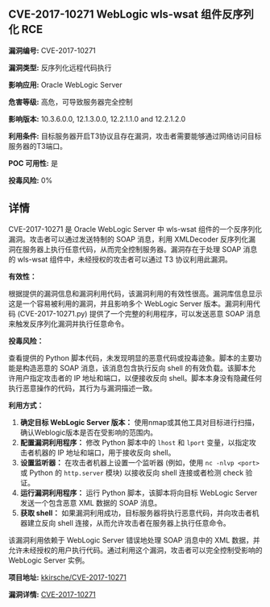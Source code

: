 ## CVE-2017-10271 WebLogic wls-wsat 组件反序列化 RCE

**漏洞编号:** CVE-2017-10271

**漏洞类型:** 反序列化远程代码执行

**影响应用:** Oracle WebLogic Server

**危害等级:** 高危，可导致服务器完全控制

**影响版本:** 10.3.6.0.0, 12.1.3.0.0, 12.2.1.1.0 and 12.2.1.2.0

**利用条件:** 目标服务器开启T3协议且存在漏洞，攻击者需要能够通过网络访问目标服务器的T3端口。

**POC 可用性:** 是

**投毒风险:** 0%

## 详情

CVE-2017-10271 是 Oracle WebLogic Server 中 wls-wsat 组件的一个反序列化漏洞。攻击者可以通过发送特制的 SOAP 消息，利用 XMLDecoder 反序列化漏洞在服务器上执行任意代码，从而完全控制服务器。漏洞存在于处理 SOAP 消息的 wls-wsat 组件中，未经授权的攻击者可以通过 T3 协议利用此漏洞。

**有效性：**

根据提供的漏洞信息和漏洞利用代码，该漏洞利用的有效性很高。漏洞库信息显示这是一个容易被利用的漏洞，并且影响多个 WebLogic Server 版本。漏洞利用代码 (CVE-2017-10271.py) 提供了一个完整的利用程序，可以发送恶意 SOAP 消息来触发反序列化漏洞并执行任意命令。

**投毒风险：**

查看提供的 Python 脚本代码，未发现明显的恶意代码或投毒迹象。脚本的主要功能是构造恶意的 SOAP 消息，该消息包含执行反向 shell 的有效负载。该脚本允许用户指定攻击者的 IP 地址和端口，以便接收反向 shell。脚本本身没有隐藏任何执行恶意操作的代码，其行为与漏洞描述一致。

**利用方式：**

1.  **确定目标 WebLogic Server 版本：**  使用nmap或其他工具对目标进行扫描，确认Weblogic版本是否在受影响的范围内。
2.  **配置漏洞利用程序：** 修改 Python 脚本中的 `lhost` 和 `lport` 变量，以指定攻击者机器的 IP 地址和端口，用于接收反向 shell。
3.  **设置监听器：**  在攻击者机器上设置一个监听器 (例如，使用 `nc -nlvp <port>` 或 Python 的 `http.server` 模块) 以接收反向 shell 连接或者检测 check 验证。
4.  **运行漏洞利用程序：**  运行 Python 脚本，该脚本将向目标 WebLogic Server 发送一个包含恶意 XML 数据的 SOAP 消息。
5.  **获取 shell：**  如果漏洞利用成功，目标服务器将执行恶意代码，并向攻击者机器建立反向 shell 连接，从而允许攻击者在服务器上执行任意命令。

该漏洞利用依赖于 WebLogic Server 错误地处理 SOAP 消息中的 XML 数据，并允许未经授权的用户执行代码。通过利用这个漏洞，攻击者可以完全控制受影响的 WebLogic Server 实例。

**项目地址:** [kkirsche/CVE-2017-10271](https://github.com/kkirsche/CVE-2017-10271)

**漏洞详情:** [CVE-2017-10271](https://nvd.nist.gov/vuln/detail/CVE-2017-10271)